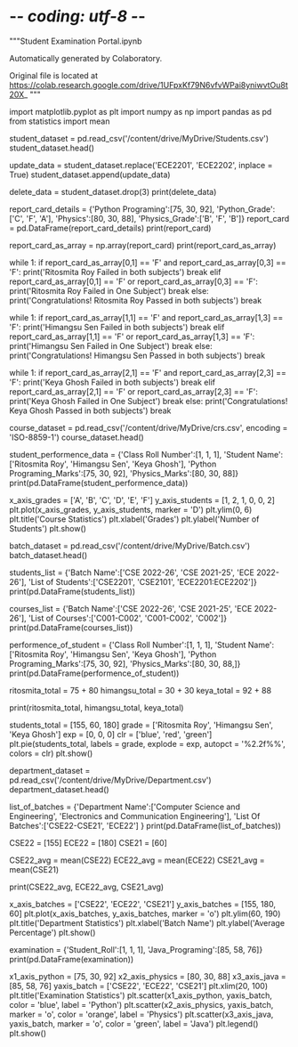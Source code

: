 # -*- coding: utf-8 -*-
"""Student Examination Portal.ipynb

Automatically generated by Colaboratory.

Original file is located at
    https://colab.research.google.com/drive/1UFpxKf79N6vfvWPai8yniwvtOu8t20X_
"""

import matplotlib.pyplot as plt
import numpy as np
import pandas as pd
from statistics import mean

student_dataset = pd.read_csv('/content/drive/MyDrive/Students.csv')
student_dataset.head()

update_data = student_dataset.replace('ECE2201', 'ECE2202', inplace = True)
student_dataset.append(update_data)

delete_data = student_dataset.drop(3) 
print(delete_data)

report_card_details = {'Python Programing':[75, 30, 92], 'Python_Grade':['C', 'F', 'A'], 'Physics':[80, 30, 88], 'Physics_Grade':['B', 'F', 'B']}
report_card = pd.DataFrame(report_card_details)
print(report_card)

report_card_as_array = np.array(report_card)
print(report_card_as_array)

while 1:
  if report_card_as_array[0,1] == 'F' and report_card_as_array[0,3] == 'F':
    print('Ritosmita Roy Failed in both subjects')
    break
  elif report_card_as_array[0,1] == 'F' or report_card_as_array[0,3] == 'F':
    print('Ritosmita Roy Failed in One Subject')
    break
  else:
    print('Congratulations! Ritosmita Roy Passed in both subjects')
    break

while 1:
  if report_card_as_array[1,1] == 'F' and report_card_as_array[1,3] == 'F':
    print('Himangsu Sen Failed in both subjects')
    break
  elif report_card_as_array[1,1] == 'F' or report_card_as_array[1,3] == 'F':
    print('Himangsu Sen Failed in One Subject')
    break
  else:
    print('Congratulations! Himangsu Sen Passed in both subjects')
    break

while 1:
  if report_card_as_array[2,1] == 'F' and report_card_as_array[2,3] == 'F':
    print('Keya Ghosh Failed in both subjects')
    break
  elif report_card_as_array[2,1] == 'F' or report_card_as_array[2,3] == 'F':
    print('Keya Ghosh Failed in One Subject')
    break
  else:
    print('Congratulations! Keya Ghosh Passed in both subjects')
    break

course_dataset = pd.read_csv('/content/drive/MyDrive/crs.csv', encoding = 'ISO-8859-1')
course_dataset.head()

student_performence_data = {'Class Roll Number':[1, 1, 1], 'Student Name':['Ritosmita Roy', 'Himangsu Sen', 'Keya Ghosh'], 'Python Programing_Marks':[75, 30, 92], 'Physics_Marks':[80, 30, 88]}
print(pd.DataFrame(student_performence_data))

x_axis_grades = ['A', 'B', 'C', 'D', 'E', 'F']
y_axis_students = [1, 2, 1, 0, 0, 2]
plt.plot(x_axis_grades, y_axis_students, marker = 'D')
plt.ylim(0, 6)
plt.title('Course Statistics')
plt.xlabel('Grades')
plt.ylabel('Number of Students')
plt.show()

batch_dataset = pd.read_csv('/content/drive/MyDrive/Batch.csv')
batch_dataset.head()

students_list = {'Batch Name':['CSE 2022-26', 'CSE 2021-25', 'ECE 2022-26'], 'List of Students':['CSE2201', 'CSE2101', 'ECE2201:ECE2202']}
print(pd.DataFrame(students_list))

courses_list = {'Batch Name':['CSE 2022-26', 'CSE 2021-25', 'ECE 2022-26'], 'List of Courses':['C001-C002', 'C001-C002', 'C002']}
print(pd.DataFrame(courses_list))

performence_of_student = {'Class Roll Number':[1, 1, 1], 'Student Name':['Ritosmita Roy', 'Himangsu Sen', 'Keya Ghosh'], 'Python Programing_Marks':[75, 30, 92], 'Physics_Marks':[80, 30, 88,]}
print(pd.DataFrame(performence_of_student))

ritosmita_total = 75 + 80
himangsu_total = 30 + 30
keya_total = 92 + 88

print(ritosmita_total, himangsu_total, keya_total)

students_total = [155, 60, 180]
grade = ['Ritosmita Roy', 'Himangsu Sen', 'Keya Ghosh']
exp = [0, 0, 0]
clr = ['blue', 'red', 'green']
plt.pie(students_total, labels = grade, explode = exp, autopct = '%2.2f%%', colors = clr)
plt.show()

department_dataset = pd.read_csv('/content/drive/MyDrive/Department.csv')
department_dataset.head()

list_of_batches = {'Department Name':['Computer Science and Engineering', 'Electronics and Communication Engineering'], 'List Of Batches':['CSE22-CSE21', 'ECE22'] }
print(pd.DataFrame(list_of_batches))

CSE22 = [155]
ECE22 = [180]
CSE21 = [60]

CSE22_avg = mean(CSE22)
ECE22_avg = mean(ECE22)
CSE21_avg = mean(CSE21)

print(CSE22_avg, ECE22_avg, CSE21_avg)

x_axis_batches = ['CSE22', 'ECE22', 'CSE21']
y_axis_batches = [155, 180, 60]
plt.plot(x_axis_batches, y_axis_batches, marker = 'o')
plt.ylim(60, 190)
plt.title('Department Statistics')
plt.xlabel('Batch Name')
plt.ylabel('Average Percentage')
plt.show()

examination = {'Student_Roll':[1, 1, 1], 'Java_Programing':[85, 58, 76]}
print(pd.DataFrame(examination))

x1_axis_python = [75, 30, 92]
x2_axis_physics = [80, 30, 88]
x3_axis_java = [85, 58, 76]
yaxis_batch = ['CSE22', 'ECE22', 'CSE21']
plt.xlim(20, 100)
plt.title('Examination Statistics')
plt.scatter(x1_axis_python, yaxis_batch, color = 'blue', label = 'Python')
plt.scatter(x2_axis_physics, yaxis_batch, marker = 'o', color = 'orange', label = 'Physics')
plt.scatter(x3_axis_java, yaxis_batch, marker = 'o', color = 'green', label = 'Java')
plt.legend()
plt.show()

